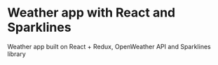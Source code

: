 # Weather app with React and Sparklines

Weather app built on React + Redux, OpenWeather API and Sparklines library
